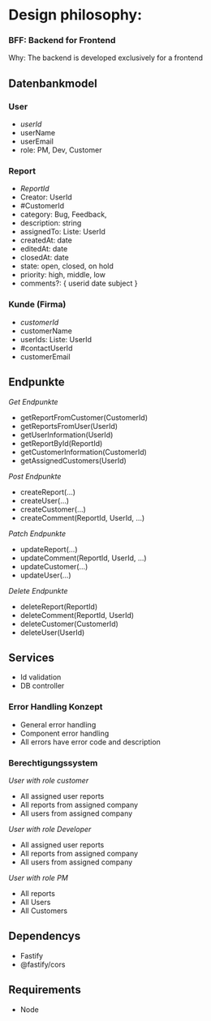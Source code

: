 # Design philosophy:
### BFF: Backend for Frontend
Why: The backend is developed exclusively for a frontend 

## Datenbankmodel 
### User
- *userId* 
- userName
- userEmail
- role: PM, Dev, Customer

### Report
- *ReportId*
- Creator: UserId
- #CustomerId
- category: Bug, Feedback, 
- description: string
- assignedTo: Liste: UserId
- createdAt: date
- editedAt: date
- closedAt: date
- state: open, closed, on hold
- priority: high, middle, low
- comments?: {
                userid
                date
                subject
            }

### Kunde (Firma)
- *customerId*
- customerName
- userIds: Liste: UserId
- #contactUserId
- customerEmail


## Endpunkte
*Get Endpunkte*
- getReportFromCustomer(CustomerId)
- getReportsFromUser(UserId)
- getUserInformation(UserId)
- getReportById(ReportId)
- getCustomerInformation(CustomerId)
- getAssignedCustomers(UserId)

*Post Endpunkte*
- createReport(...)
- createUser(...)
- createCustomer(...)
- createComment(ReportId, UserId, ...)

*Patch Endpunkte*
- updateReport(...)
- updateComment(ReportId, UserId, ...)
- updateCustomer(...)
- updateUser(...)

*Delete Endpunkte*
- deleteReport(ReportId)
- deleteComment(ReportId, UserId)
- deleteCustomer(CustomerId)
- deleteUser(UserId)


## Services
- Id validation
- DB controller

### Error Handling Konzept
- General error handling 
- Component error handling 
- All errors have error code and description 

### Berechtigungssystem 
*User with role customer*
- All assigned user reports 
- All reports from assigned company 
- All users from assigned company 

*User with role Developer*
- All assigned user reports
- All reports from assigned company
- All users from assigned company

*User with role PM*
- All reports
- All Users
- All Customers

## Dependencys 
- Fastify
- @fastify/cors

## Requirements
- Node

